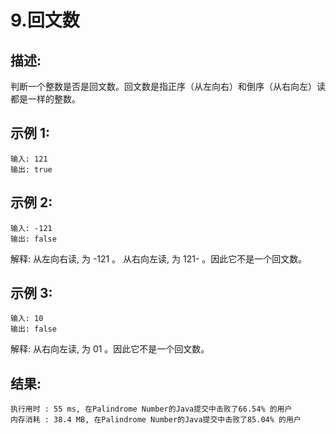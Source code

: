 9.回文数
=
描述:
-
判断一个整数是否是回文数。回文数是指正序（从左向右）和倒序（从右向左）读都是一样的整数。

示例 1:
-
    输入: 121
    输出: true
示例 2:
-
    输入: -121
    输出: false
解释: 从左向右读, 为 -121 。 从右向左读, 为 121- 。因此它不是一个回文数。

示例 3:
-
    输入: 10
    输出: false
解释: 从右向左读, 为 01 。因此它不是一个回文数。

结果:
-
    执行用时 : 55 ms, 在Palindrome Number的Java提交中击败了66.54% 的用户
    内存消耗 : 38.4 MB, 在Palindrome Number的Java提交中击败了85.04% 的用户